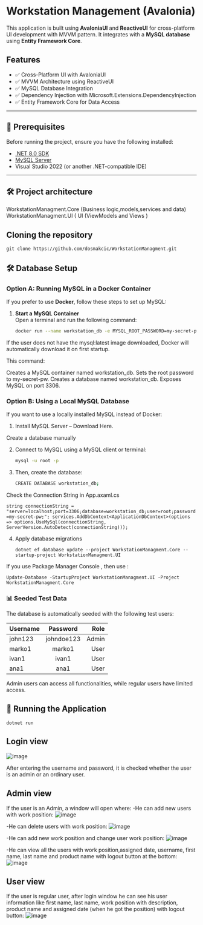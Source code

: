 # Workstation Management (Avalonia)

This application is built using **AvaloniaUI** and **ReactiveUI** for cross-platform UI development with MVVM pattern. It integrates with a **MySQL database** using **Entity Framework Core**.

## Features

- ✅ Cross-Platform UI with AvaloniaUI  
- ✅ MVVM Architecture using ReactiveUI  
- ✅ MySQL Database Integration  
- ✅ Dependency Injection with Microsoft.Extensions.DependencyInjection  
- ✅ Entity Framework Core for Data Access  

---

## 📌 Prerequisites

Before running the project, ensure you have the following installed:

- [.NET 8.0 SDK](https://dotnet.microsoft.com/en-us/download/dotnet/8.0)
- [MySQL Server](https://dev.mysql.com/downloads/)
- Visual Studio 2022 (or another .NET-compatible IDE) 
---

## 🛠️ Project architecture

WorkstationManagment.Core     (Business logic,models,services and data) <br />
WorkstationManagment.UI       ( UI (ViewModels and Views  )        <br />  

## Cloning the repository
`git clone https://github.com/dosmakcic/WorkstationManagment.git` 


## 🛠 Database Setup

###  Option A: Running MySQL in a Docker Container  

If you prefer to use **Docker**, follow these steps to set up MySQL:  

1. **Start a MySQL Container**  
   Open a terminal and run the following command: 

   ```sh
   docker run --name workstation_db -e MYSQL_ROOT_PASSWORD=my-secret-pw -e MYSQL_DATABASE=workstation_db -p 3306:3306 -d mysql:latest
If the user does not have the mysql:latest image downloaded, Docker will automatically download it on first startup.

This command:

Creates a MySQL container named workstation_db.
Sets the root password to my-secret-pw.
Creates a database named workstation_db.
Exposes MySQL on port 3306.

###  Option B: Using a Local MySQL Database

If you want to use a locally installed MySQL instead of Docker:

1. Install MySQL Server – Download Here.

Create a database manually

2. Connect to MySQL using a MySQL client or terminal:
   ```sh
   mysql -u root -p

3. Then, create the database:
   ```sh
   CREATE DATABASE workstation_db;

Check the Connection String in App.axaml.cs


`string connectionString = "server=localhost;port=3306;database=workstation_db;user=root;password=my-secret-pw;";
services.AddDbContext<ApplicationDbContext>(options =>
    options.UseMySql(connectionString, ServerVersion.AutoDetect(connectionString))); `

4. Apply database migrations
  
   `dotnet ef database update --project WorkstationManagment.Core --startup-project WorkstationManagment.UI`

If you use Package Manager Console , then use :

   `Update-Database -StartupProject WorkstationManagment.UI -Project WorkstationManagment.Core`


### 📊 Seeded Test Data

The database is automatically seeded with the following test users:

| Username | Password | Role |
| :---      |     :---:    |     ---: |
| john123   | johndoe123   | Admin    |
| marko1    | marko1       | User     |
| ivan1     | ivan1        | User     |
| ana1      | ana1         | User     |

Admin users can access all functionalities, while regular users have limited access.


## 🚀 Running the Application

  
   `dotnet run`

 ## Login view

 ![image](https://github.com/user-attachments/assets/d96a4db3-d927-4d0c-8233-4df2e34ed6db)

After entering the username and password, it is checked whether the user is an admin or an ordinary user.  

 ## Admin view

  If the user is an Admin, a window will open where:
    -He can add new users with work position: 
    ![image](https://github.com/user-attachments/assets/f0748f17-34a1-42b0-80a0-5828052a8fc8)
  
  -He can delete users with work position:
    ![image](https://github.com/user-attachments/assets/c5045d9e-f2e6-4a58-8e7f-55d81185e278)
  
  
   -He can add new work position and change user work position: 
    ![image](https://github.com/user-attachments/assets/d0d68d30-5c7e-45aa-b4ea-700f064fafa7)
  
  -He can view all the users with work position,assigned date, username, first name, last name and product name with logout button at the bottom:
    ![image](https://github.com/user-attachments/assets/7afbbf39-3c58-4de7-a974-36a7ccce743c)

## User view
  If the user is regular user, after login window he can see his user information like first name, last name, work position with description, product name and assigned date (when he got the position) with logout button:
  ![image](https://github.com/user-attachments/assets/13b856bb-b77d-4edd-bb95-463dd5dea216)
   



